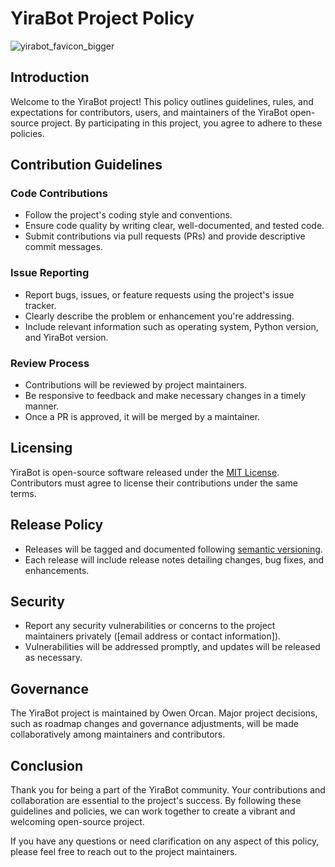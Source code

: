 # YiraBot Project Policy
![yirabot_favicon_bigger](https://github.com/OwenOrcan/YiraBot-Crawler/assets/144565916/f797bc72-73e3-415e-9a03-cfc1be452881)

## Introduction

Welcome to the YiraBot project! This policy outlines guidelines, rules, and expectations for contributors, users, and maintainers of the YiraBot open-source project. By participating in this project, you agree to adhere to these policies.

## Contribution Guidelines

### Code Contributions

- Follow the project's coding style and conventions.
- Ensure code quality by writing clear, well-documented, and tested code.
- Submit contributions via pull requests (PRs) and provide descriptive commit messages.

### Issue Reporting

- Report bugs, issues, or feature requests using the project's issue tracker.
- Clearly describe the problem or enhancement you're addressing.
- Include relevant information such as operating system, Python version, and YiraBot version.

### Review Process

- Contributions will be reviewed by project maintainers.
- Be responsive to feedback and make necessary changes in a timely manner.
- Once a PR is approved, it will be merged by a maintainer.

## Licensing

YiraBot is open-source software released under the [MIT License](link_to_license.md). Contributors must agree to license their contributions under the same terms.

## Release Policy

- Releases will be tagged and documented following [semantic versioning](https://semver.org/).
- Each release will include release notes detailing changes, bug fixes, and enhancements.

## Security

- Report any security vulnerabilities or concerns to the project maintainers privately ([email address or contact information]).
- Vulnerabilities will be addressed promptly, and updates will be released as necessary.

## Governance

The YiraBot project is maintained by Owen Orcan. Major project decisions, such as roadmap changes and governance adjustments, will be made collaboratively among maintainers and contributors.

## Conclusion

Thank you for being a part of the YiraBot community. Your contributions and collaboration are essential to the project's success. By following these guidelines and policies, we can work together to create a vibrant and welcoming open-source project.

If you have any questions or need clarification on any aspect of this policy, please feel free to reach out to the project maintainers.
